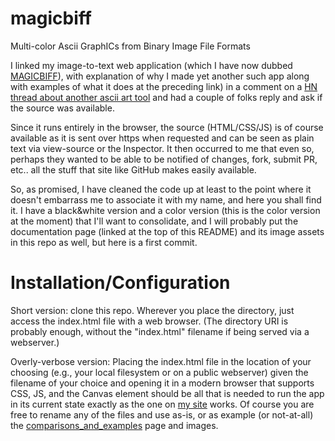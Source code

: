 # magicbiff
Multi-color Ascii GraphICs from Binary Image File Formats

I linked my image-to-text web application (which I have now dubbed [MAGICBIFF](https://www.killsignal.net/img2txt/ascii-art.html)), with explanation of why I made yet another such app along with examples of what it does at the preceding link) in a comment on a [HN thread about another ascii art tool](https://news.ycombinator.com/item?id=38329736) and had a couple of folks reply and ask if the source was available.

Since it runs entirely in the browser, the source (HTML/CSS/JS) is of course available as it is sent over https when requested and can be seen as plain text via view-source or the Inspector.   It then occurred to me that even so, perhaps they wanted to be able to be notified of changes, fork, submit PR, etc.. all the stuff that  site like GitHub makes easily available. 

So, as promised, I have cleaned the code up at least to the point where it doesn't embarrass me to associate it with my name, and here you shall find it. I have a black&white version and a color version (this is the color version at the moment) that I'll want to consolidate, and I will probably put the documentation page (linked at the top of this README) and its image assets in this repo as well, but here is a first commit.

# Installation/Configuration
Short version: clone this repo. Wherever you place the directory, just access the index.html file with a web browser. (The directory URI is probably enough, without the "index.html" filename if being served via a webserver.)

Overly-verbose version: Placing the index.html file in the location of your choosing (e.g., your local filesystem or on a public webserver) given the filename of your choice and opening it in a modern browser that supports CSS, JS, and the Canvas element should be all that is needed to run the app in its current state exactly as the one on [my site](https://www.killsignal.net/magicbiff) works. Of course you are free to rename any of the files and use as-is, or as example (or not-at-all) the [comparisons_and_examples](https://www.killsignal.net/magicbiff/comparisons_and_examples.html) page and images.    
